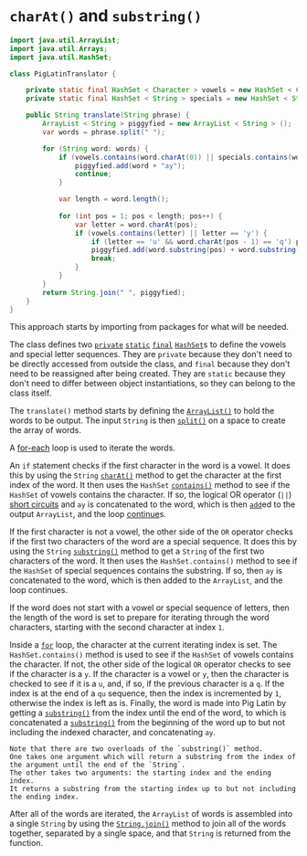 # `charAt()` and `substring()`

```java
import java.util.ArrayList;
import java.util.Arrays;
import java.util.HashSet;

class PigLatinTranslator {

    private static final HashSet < Character > vowels = new HashSet < Character > (Arrays.asList('a', 'e', 'i', 'o', 'u'));
    private static final HashSet < String > specials = new HashSet < String > (Arrays.asList("xr", "yt"));

    public String translate(String phrase) {
        ArrayList < String > piggyfied = new ArrayList < String > ();
        var words = phrase.split(" ");

        for (String word: words) {
            if (vowels.contains(word.charAt(0)) || specials.contains(word.substring(0, 2))) {
                piggyfied.add(word + "ay");
                continue;
            }

            var length = word.length();
            
            for (int pos = 1; pos < length; pos++) {
                var letter = word.charAt(pos);
                if (vowels.contains(letter) || letter == 'y') {
                    if (letter == 'u' && word.charAt(pos - 1) == 'q') pos += 1;
                    piggyfied.add(word.substring(pos) + word.substring(0, pos) + "ay");
                    break;
                }
            }
        }
        return String.join(" ", piggyfied);
    }
}
```

This approach starts by importing from packages for what will be needed.

The class defines two [`private`][private] [`static`][static] [`final`][final] [`HashSet`][hashset]s to define the vowels
and special letter sequences.
They are `private` because they don't need to be directly accessed from outside the class, and `final`
because they don't need to be reassigned after being created.
They are `static` because they don't need to differ between object instantiations, so they can belong to the class itself.

The `translate()` method starts by defining the [`ArrayList()`][arraylist] to hold the words to be output.
The input `String` is then [`split()`][split] on a space to create the array of words.

A [for-each][for-each] loop is used to iterate the words.

An `if` statement checks if the first character in the word is a vowel.
It does this by using the `String` [`charAt()`][charat] method to get the character at the first index of the word.
It then uses the `HashSet` [`contains()`][contains] method to see if the `HashSet` of vowels contains the character.
If so, the logical OR operator (`||`) [short circuits][short-circuit] and `ay` is concatenated to the word, which is then
[`add`][add]ed to the output `ArrayList`, and the loop [continue][continue]s.

If the first character is not a vowel, the other side of the `OR` operator checks if the first two characters
of the word are a special sequence.
It does this by using the `String` [`substring()`][substring-two] method to get a `String` of the first two characters
of the word.
It then uses the `HashSet.contains()` method to see if the `HashSet` of special sequences contains the substring.
If so, then `ay` is concatenated to the word, which is then added to the `ArrayList`, and the loop continues.

If the word does not start with a vowel or special sequence of letters, then the length of the word
is set to prepare for iterating through the word characters, starting with the second character at index `1`.

Inside a [`for`][for-loop] loop, the character at the current iterating index is set.
The `HashSet.contains()` method is used to see if the `HashSet` of vowels contains the character.
If not, the other side of the logical `OR` operator checks to see if the character is a `y`.
If the character is a vowel or `y`, then the character is checked to see if it is a `u`, and, if so,
if the previous character is a `q`.
If the index is at the end of a `qu` sequence, then the index is incremented by `1`, otherwise the index is left as is.
Finally, the word is made into Pig Latin by getting a [`substring()`][substring-one] from the index until the end of the word,
to which is concatenated a [`substring()`][substring-two] from the beginning of the word up to but not including the indexed character,
and concatenating `ay`.

```exercism/note
Note that there are two overloads of the `substring()` method.
One takes one argument which will return a substring from the index of the argument until the end of the `String`.
The other takes two arguments: the starting index and the ending index.
It returns a substring from the starting index up to but not including the ending index.
```

After all of the words are iterated, the `ArrayList` of words is assembled into a single `String` by using the
[`String.join()`][join] method to join all of the words together, separated by a single space,
and that `String` is returned from the function.

[charat]: https://docs.oracle.com/javase/7/docs/api/java/lang/String.html#charAt(int)
[substring-one]: https://docs.oracle.com/javase/7/docs/api/java/lang/String.html#substring(int)
[substring-two]: https://docs.oracle.com/javase/7/docs/api/java/lang/String.html#substring(int,%20int)
[split]: https://docs.oracle.com/javase/7/docs/api/java/lang/String.html#split(java.lang.String)
[private]: https://en.wikibooks.org/wiki/Java_Programming/Keywords/private
[static]: https://en.wikibooks.org/wiki/Java_Programming/Keywords/static
[final]: https://en.wikibooks.org/wiki/Java_Programming/Keywords/final
[hashset]: https://docs.oracle.com/en/java/javase/12/docs/api/java.base/java/util/HashSet.html
[arraylist]: https://docs.oracle.com/javase/8/docs/api/java/util/ArrayList.html
[for-each]: https://www.geeksforgeeks.org/for-each-loop-in-java/
[contains]: https://docs.oracle.com/en/java/javase/12/docs/api/java.base/java/util/HashSet.html#contains(java.lang.Object)
[add]: https://docs.oracle.com/javase/8/docs/api/java/util/ArrayList.html#add-E-
[short-circuit]: https://www.geeksforgeeks.org/short-circuit-logical-operators-in-java-with-examples/
[continue]: https://www.geeksforgeeks.org/continue-statement-in-java/
[for-loop]: https://www.geeksforgeeks.org/java-for-loop-with-examples/
[join]: https://docs.oracle.com/en/java/javase/11/docs/api/java.base/java/lang/String.html#join(java.lang.CharSequence,java.lang.Iterable)
